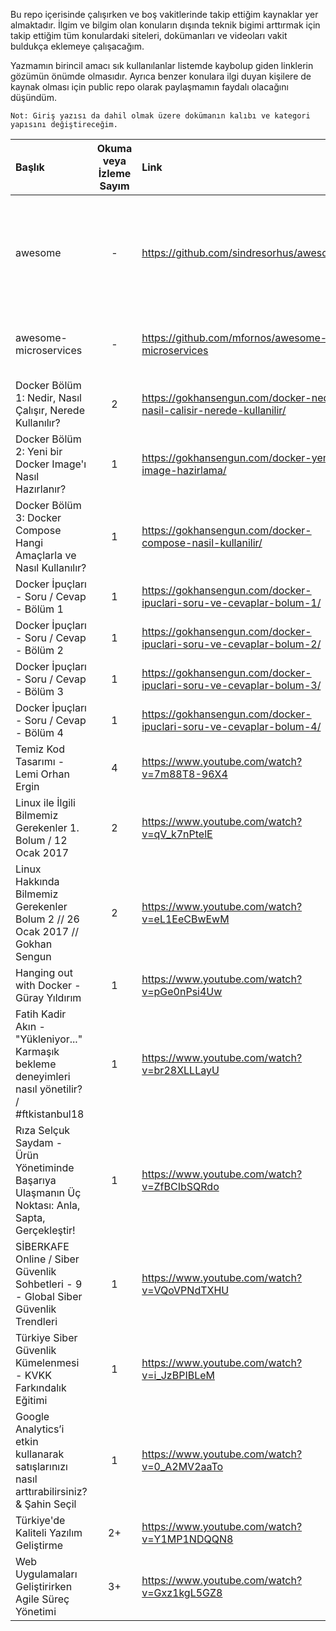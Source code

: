 Bu repo içerisinde çalışırken ve boş vakitlerinde takip ettiğim kaynaklar yer almaktadır. İlgim ve bilgim olan konuların dışında teknik bigimi arttırmak için takip ettiğim tüm konulardaki siteleri, dokümanları ve videoları vakit buldukça eklemeye çalışacağım.

Yazmamın birincil amacı sık kullanılanlar listemde kaybolup giden linklerin gözümün önümde olmasıdır. Ayrıca benzer konulara ilgi duyan kişilere de kaynak olması için public repo olarak paylaşmamın faydalı olacağını düşündüm.

    Not: Giriş yazısı da dahil olmak üzere dokümanın kalıbı ve kategori yapısını değiştireceğim. 

| Başlık | Okuma veya İzleme Sayım | Link | Açıklama |
| :--- | :---: | :--- | :--- |
| awesome   | -     | https://github.com/sindresorhus/awesome    | Programlama dilleri, frontend ve backend, kitaplar ve diğer birkaç başlık altında kaynaklar içeriyor. |
| awesome-microservices   | -     | https://github.com/mfornos/awesome-microservices    | Microservices başlığı altında bilgiler ve örnek projeler içeriyor. |
| Docker Bölüm 1: Nedir, Nasıl Çalışır, Nerede Kullanılır? | 2 | https://gokhansengun.com/docker-nedir-nasil-calisir-nerede-kullanilir/ |  |
| Docker Bölüm 2: Yeni bir Docker Image'ı Nasıl Hazırlanır? | 1 | https://gokhansengun.com/docker-yeni-image-hazirlama/ |  |
| Docker Bölüm 3: Docker Compose Hangi Amaçlarla ve Nasıl Kullanılır? | 1 | https://gokhansengun.com/docker-compose-nasil-kullanilir/ |  |
| Docker İpuçları - Soru / Cevap - Bölüm 1 | 1 | https://gokhansengun.com/docker-ipuclari-soru-ve-cevaplar-bolum-1/ |  |
| Docker İpuçları - Soru / Cevap - Bölüm 2 | 1 | https://gokhansengun.com/docker-ipuclari-soru-ve-cevaplar-bolum-2/ |  |
| Docker İpuçları - Soru / Cevap - Bölüm 3 | 1 | https://gokhansengun.com/docker-ipuclari-soru-ve-cevaplar-bolum-3/ |  |
| Docker İpuçları - Soru / Cevap - Bölüm 4 | 1 | https://gokhansengun.com/docker-ipuclari-soru-ve-cevaplar-bolum-4/ |  |
| Temiz Kod Tasarımı - Lemi Orhan Ergin | 4 | https://www.youtube.com/watch?v=7m88T8-96X4 |  |
| Linux ile İlgili Bilmemiz Gerekenler 1. Bolum / 12 Ocak 2017 | 2 | https://www.youtube.com/watch?v=qV_k7nPtelE | Temel Linux bilgisi ile beraber orta seviye bilgiler içeriyor. |
| Linux Hakkında Bilmemiz Gerekenler Bolum 2 // 26 Ocak 2017 // Gokhan Sengun | 2 | https://www.youtube.com/watch?v=eL1EeCBwEwM | Orta seviye Linux bilgileri içeriyor. |
| Hanging out with Docker - Güray Yıldırım | 1 | https://www.youtube.com/watch?v=pGe0nPsi4Uw |  |
| Fatih Kadir Akın - "Yükleniyor..." Karmaşık bekleme deneyimleri nasıl yönetilir? / #ftkistanbul18 | 1 | https://www.youtube.com/watch?v=br28XLLLayU |  |
| Rıza Selçuk Saydam - Ürün Yönetiminde Başarıya Ulaşmanın Üç Noktası: Anla, Sapta, Gerçekleştir! | 1 | https://www.youtube.com/watch?v=ZfBCIbSQRdo |  |
| SİBERKAFE Online / Siber Güvenlik Sohbetleri - 9 - Global Siber Güvenlik Trendleri | 1 | https://www.youtube.com/watch?v=VQoVPNdTXHU |  |
| Türkiye Siber Güvenlik Kümelenmesi - KVKK Farkındalık Eğitimi | 1 | https://www.youtube.com/watch?v=i_JzBPIBLeM |  |
| Google Analytics’i etkin kullanarak satışlarınızı nasıl arttırabilirsiniz? & Şahin Seçil | 1 | https://www.youtube.com/watch?v=0_A2MV2aaTo |  |
| Türkiye'de Kaliteli Yazılım Geliştirme | 2+ | https://www.youtube.com/watch?v=Y1MP1NDQQN8 |  |
| Web Uygulamaları Geliştirirken Agile Süreç Yönetimi | 3+ | https://www.youtube.com/watch?v=Gxz1kgL5GZ8 |  |
